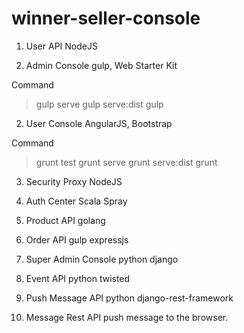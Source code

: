 winner-seller-console
=====================

1. User API
NodeJS

1. Admin Console
gulp, Web Starter Kit

Command
>gulp serve
>gulp serve:dist
>gulp 

2. User Console
AngularJS, Bootstrap

Command
>grunt test
>grunt serve
>grunt serve:dist
>grunt

3. Security Proxy
NodeJS

4. Auth Center
Scala Spray

5. Product API
golang

6. Order API
gulp expressjs 

7. Super Admin Console
python django

8. Event API
python twisted

9. Push Message API
python django-rest-framework

10. Message Rest API
push message to the browser.









